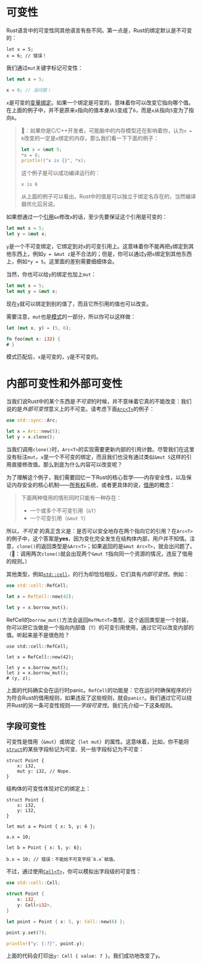 # 可变性

Rust语言中的可变性同其他语言有些不同。第一点是，Rust的绑定默认是不可变的：

```rust,ignore
let x = 5;
x = 6; // 错误！
```

我们通过`mut`关键字标记可变性：

```rust
let mut x = 5;

x = 6; // 没问题！
```

`x`是可变的[变量绑定][vb]。如果一个绑定是可变的，意味着你可以改变它指向哪个值。在上面的例子中，并不是原来`x`指向的值本身从`5`变成了`6`，而是`x`从指向`5`变为了指向`6`。

> 🐷：如果你是C/C++开发者，可能脑中的内存模型还在影响着你，认为`x = 6`改变的一定是`x`绑定的内存，那么我们看一下下面的例子：
>
> ```rust
> let x = &mut 5;
> *x = 6;
> println!("x is {}", *x);
> ```
>
> 这个例子是可以成功编译运行的：
>
> ```text
> x is 6
> ```
>
> 从上面的例子可以看出，Rust中的值是可以独立于绑定名存在的，当然编译器优化后另说。

[vb]: variable-bindings.html

如果想通过一个[引用][ref]`&x`修改`x`的话，至少先要保证这个引用是可变的：

```rust
let mut x = 5;
let y = &mut x;
```

[ref]: references-and-borrowing.html

`y`是一个不可变绑定，它绑定到对`x`的可变引用上。这意味着你不能再把`y`绑定到其他东西上，例如`y = &mut z`是不合法的；但是，你可以通过`y`把`x`绑定到其他东西上，例如`*y = 5`。这里面的差别需要细细体会。

当然，你也可以给`y`的绑定也加上`mut`：

```rust
let mut x = 5;
let mut y = &mut x;
```

现在`y`就可以绑定到别的值了，而且它所引用的值也可以改变。

需要注意，`mut`也是[模式][pattern]的一部分，所以你可以这样做：

```rust
let (mut x, y) = (5, 6);

fn foo(mut x: i32) {
# }
```

模式匹配后，`x`是可变的，`y`是不可变的。

[pattern]: patterns.html

# 内部可变性和外部可变性

当我们说Rust中的某个东西是*不可变*的时候，并不意味着它真的不能改变：我们说的是*外部可变性*意义上的不可变。请考虑下面[`Arc<T>`][arc]的例子：

```rust
use std::sync::Arc;

let x = Arc::new(5);
let y = x.clone();
```

[arc]: ../std/sync/struct.Arc.html

当我们调用`clone()`时，`Arc<T>`的实现需要更新内部的引用计数。尽管我们在这里没有标注`mut`，`x`是一个不可变的绑定，而且我们也没有通过类似`&mut 5`这样的引用直接修改值。那么到底为什么内容可以改变呢？

为了理解这个例子，我们需要回忆一下Rust的核心哲学——内存安全性，以及保证内存安全的核心机制——[所有权][ownership]系统，或者更具体的说，[借用][borrowing]的概念：

> 下面两种借用的情形同时只能有一种存在：
>
> * 一个或多个不可变引用（`&T`）
> * 一个可变引用（`&mut T`）

[ownership]: ownership.html
[borrowing]: references-and-borrowing.html#borrowing

所以，*不可变* 的真正含义是：是否可以安全地存在两个指向它的引用？在`Arc<T>`的例子中，这个答案是**yes**，因为变化完全发生在结构体内部，用户并不知情。注意，`clone()`的返回类型是`&Arc<T>`；如果返回的是`&mut Arc<T>`，就会出问题了。（🐷：调用两次`clone()`就会出现两个`&mut T`指向同一个资源的情况，违反了借用的规则。）

其他类型，例如[`std::cell`][stdcell]，的行为却恰恰相反，它们具有*内部可变性*。例如：

```rust
use std::cell::RefCell;

let x = RefCell::new(42);

let y = x.borrow_mut();
```

[stdcell]: ../std/cell/index.html

RefCell的`borrow_mut()`方法会返回`RefMut<T>`类型，这个返回类型是一个封装，你可以把它当做是一个指向内部值（`T`）的可变引用使用，通过它可以改变内部的值。听起来是不是很危险？

```rust,ignore
use std::cell::RefCell;

let x = RefCell::new(42);

let y = x.borrow_mut();
let z = x.borrow_mut();
# (y, z);
```

上面的代码确实会在运行时panic。`RefCell`的功能是：它在运行时确保程序的行为符合Rust的借用规则，如果违反了这些规则，就会`panic!`。我们通过它可以绕开Rust的另一条可变性规则——*字段可变性*。我们先介绍一下这条规则。

## 字段可变性

可变性是借用（`&mut`）或绑定（`let mut`）的属性。这意味着，比如，你不能将[`struct`][struct]的某些字段标记为可变、另一些字段标记为不可变：

```rust,ignore
struct Point {
    x: i32,
    mut y: i32, // Nope.
}
```

结构体的可变性体现对它的绑定上：

```rust,ignore
struct Point {
    x: i32,
    y: i32,
}

let mut a = Point { x: 5, y: 6 };

a.x = 10;

let b = Point { x: 5, y: 6};

b.x = 10; // 错误：不能给不可变字段`b.x`赋值。
```

[struct]: structs.html

不过，通过使用[`Cell<T>`][cell]，你可以模拟出字段级的可变性：

```rust
use std::cell::Cell;

struct Point {
    x: i32,
    y: Cell<i32>,
}

let point = Point { x: 5, y: Cell::new(6) };

point.y.set(7);

println!("y: {:?}", point.y);
```

[cell]: ../std/cell/struct.Cell.html

上面的代码会打印出`y: Cell { value: 7 }`。我们成功地改变了`y`。
